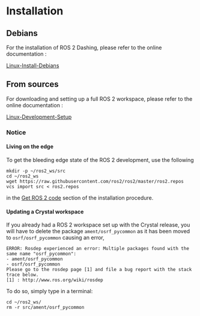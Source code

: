 # Installation

## Debians
For the installation of ROS 2 Dashing,
please refer to the online documentation :

[Linux-Install-Debians](https://index.ros.org/doc/ros2/Installation/Dashing/Linux-Install-Debians/)

## From sources
For downloading and setting up a full ROS 2 workspace,
please refer to the online documentation :

[Linux-Development-Setup](https://index.ros.org/doc/ros2/Installation/Dashing/Linux-Development-Setup/)

### Notice

#### Living on the edge

To get the bleeding edge state of the ROS 2 development, use the following

```terminal
mkdir -p ~/ros2_ws/src
cd ~/ros2_ws
wget https://raw.githubusercontent.com/ros2/ros2/master/ros2.repos
vcs import src < ros2.repos
```

in the [Get ROS 2 code](https://index.ros.org/doc/ros2/Installation/Dashing/Linux-Development-Setup/#get-ros-2-code)
section of the installation procedure.

#### Updating a Crystal workspace

If you already had a ROS 2 workspace set up with the Crystal release,
you will have to delete the package `ament/osrf_pycommon` as it has been
moved to `osrf/osrf_pycommon` causing an error,

```terminal
ERROR: Rosdep experienced an error: Multiple packages found with the same name "osrf_pycommon":
- ament/osrf_pycommon
- osrf/osrf_pycommon
Please go to the rosdep page [1] and file a bug report with the stack trace below.
[1] : http://www.ros.org/wiki/rosdep
```

To do so, simply type in a terminal:

```terminal
cd ~/ros2_ws/
rm -r src/ament/osrf_pycommon
```
